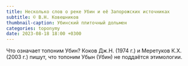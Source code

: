 ```yaml
---
title: Несколько слов о реке Убин и её Запорожских источниках
subtitle: © В.Н. Ковешников
thumbnail-caption: Убинский плиточный дольмен
categories: toponymy
date: 2023-08-18 18:00 +0300
---
```

Что означает топоним Убин? Коков Дж.Н. (1974 г.) и Меретуков К.Х. (2003 г.) пишут, что топоним Убын (Убин) не поддаётся этимологии.
